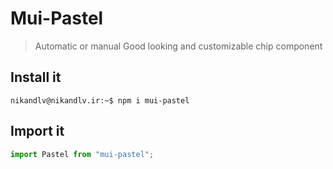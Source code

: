 # Mui-Pastel

> Automatic or manual Good looking and customizable chip component

## Install it

```console
nikandlv@nikandlv.ir:~$ npm i mui-pastel
```

## Import it

```javascript
import Pastel from "mui-pastel";
```
